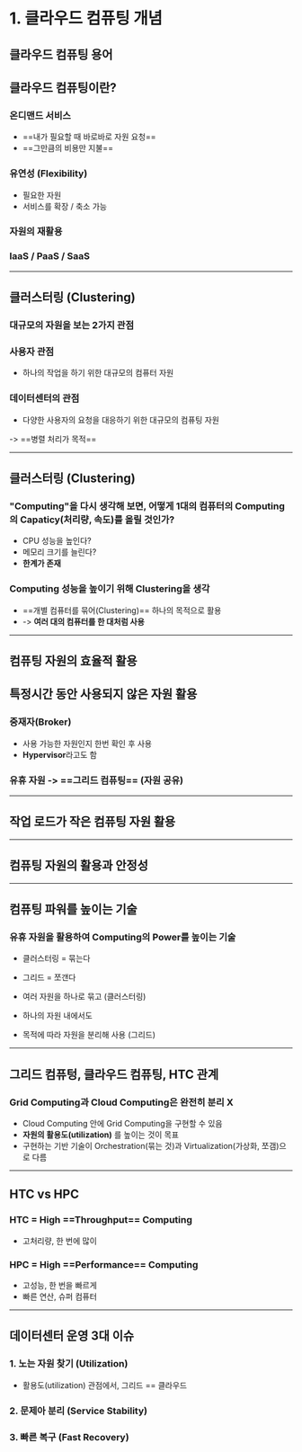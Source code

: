 # 1. 클라우드 컴퓨팅 개념

## **클라우드 컴퓨팅 용어**
## 클라우드 컴퓨팅이란?
### 온디맨드 서비스
- ==내가 필요할 때 바로바로 자원 요청==
- ==그만큼의 비용만 지불==

### 유연성 (Flexibility)
- 필요한 자원
- 서비스를 확장 / 축소 가능

### 자원의 재활용
### IaaS / PaaS / SaaS
---
## 클러스터링 (Clustering)
### 대규모의 자원을 보는 2가지 관점
### 사용자 관점
- 하나의 작업을 하기 위한 대규모의 컴퓨터 자원

### 데이터센터의 관점
- 다양한 사용자의 요청을 대응하기 위한 대규모의 컴퓨팅 자원

-> ==병렬 처리가 목적==

---
## 클러스터링 (Clustering)
### "Computing"을 다시 생각해 보면, 어떻게 1대의 컴퓨터의 Computing의 Capaticy(처리량, 속도)를 올릴 것인가?
- CPU 성능을 높인다?
- 메모리 크기를 늘린다?
- **한계가 존재**

### Computing 성능을 높이기 위해 Clustering을 생각
- ==개별 컴퓨터를 묶어(Clustering)== 하나의 목적으로 활용
- -> **여러 대의 컴퓨터를 한 대처럼 사용**

---
## **컴퓨팅 자원의 효율적 활용**
## 특정시간 동안 사용되지 않은 자원 활용
### 중재자(Broker)
- 사용 가능한 자원인지 한번 확인 후 사용
- **Hypervisor**라고도 함

### 유휴 자원 -> ==그리드 컴퓨팅== (자원 공유)

---
## 작업 로드가 작은 컴퓨팅 자원 활용
---
## 컴퓨팅 자원의 활용과 안정성
---
## 컴퓨팅 파워를 높이는 기술
### 유휴 자원을 활용하여 Computing의 Power를 높이는 기술
- 클러스터링 = 묶는다 
- 그리드 = 쪼갠다

- 여러 자원을 하나로 묶고 (클러스터링)
- 하나의 자원 내에서도
- 목적에 따라 자원을 분리해 사용 (그리드)

---
## 그리드 컴퓨텅, 클라우드 컴퓨팅, HTC 관계
### Grid Computing과 Cloud Computing은 완전히 분리 X
- Cloud Computing 안에 Grid Computing을 구현할 수 있음
- **자원의 활용도(utilization)** 를 높이는 것이 목표
- 구현하는 기반 기술이 Orchestration(묶는 것)과 Virtualization(가상화, 쪼갬)으로 다름

---
## HTC vs HPC
### HTC = High ==Throughput== Computing
- 고처리량, 한 번에 많이
### HPC = High ==Performance== Computing
- 고성능, 한 번을 빠르게
- 빠른 연산, 슈퍼 컴퓨터

---
## 데이터센터 운영 3대 이슈
### 1. 노는 자원 찾기 (Utilization)
- 활용도(utilization) 관점에서, 그리드 == 클라우드
### 2. 문제아 분리 (Service Stability)
### 3. 빠른 복구 (Fast Recovery)

